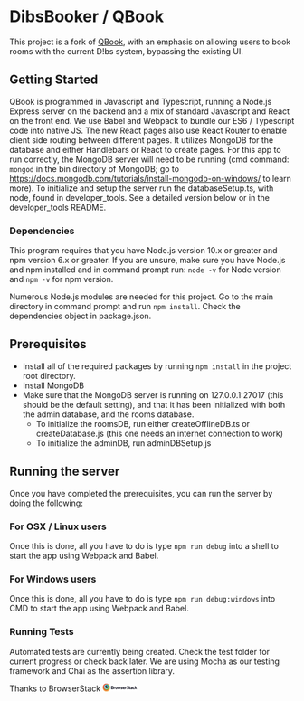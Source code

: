 # DibsBooker / QBook
This project is a fork of [QBook](https://github.com/essdev-team/dibs-wrapper), with an emphasis on allowing users to book rooms with the current D!bs system, bypassing the existing UI.

## Getting Started

QBook is programmed in Javascript and Typescript, running a Node.js Express server on the backend and a mix of standard Javascript and React on the front end. We use Babel and Webpack to bundle our ES6 / Typescript code into native JS.  The new React pages also use React Router to enable client side routing between different pages.  It utilizes MongoDB for the database and either Handlebars or React to create pages. For this app to run correctly, the MongoDB server will need to be running (cmd command: `mongod` in the bin directory of MongoDB; go to https://docs.mongodb.com/tutorials/install-mongodb-on-windows/ to learn more). To initialize and setup the server run the databaseSetup.ts, with node, found in developer_tools. See a detailed version below or in the developer_tools README.

### Dependencies

This program requires that you have Node.js version 10.x or greater and npm version 6.x or greater. If you are unsure, make sure you have Node.js and npm installed and in command prompt run: `node -v` for Node version and `npm -v` for npm version.

Numerous Node.js modules are needed for this project. Go to the main directory in command prompt and run `npm install`.
Check the dependencies object in package.json.

## Prerequisites
* Install all of the required packages by running `npm install` in the project root directory.
* Install MongoDB
* Make sure that the MongoDB server is running on 127.0.0.1:27017 (this should be the default setting), and that it has been initialized with both the admin database, and the rooms database.
  * To initialize the roomsDB, run either createOfflineDB.ts or createDatabase.js (this one needs an internet connection to work)
  * To initialize the adminDB, run adminDBSetup.js

## Running the server
Once you have completed the prerequisites, you can run the server by doing the following:

### For OSX / Linux users
Once this is done, all you have to do is type `npm run debug` into a shell to start the app using Webpack and Babel.

### For Windows users
Once this is done, all you have to do is type `npm run debug:windows` into CMD to start the app using Webpack and Babel.

### Running Tests

Automated tests are currently being created. Check the test folder for current progress or check back later. We are using Mocha as our testing framework and Chai as the assertion library.

Thanks to BrowserStack
<a href="https://browserstack.com"> <img src="archive/Browserstack-logo.png" width="12%"> </a>

